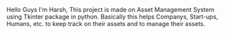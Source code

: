 Hello Guys I'm Harsh,
This project is made on Asset Management System using Tkinter package in python. Basically this helps Companys, Start-ups, Humans, etc. to keep track on their assets and to manage their assets.

